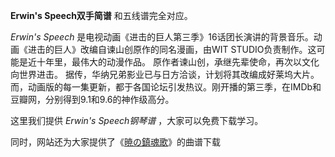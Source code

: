 

**Erwin's Speech双手简谱** 和五线谱完全对应。

_Erwin's Speech_ 是电视动画《进击的巨人第三季》16话团长演讲的背景音乐。动画《进击的巨人》改编自谏山创原作的同名漫画，由WIT
STUDIO负责制作。这可能是近十年里，最伟大的动漫作品。 原作者谏山创，承继先辈使命，再次以文化向世界进击。
据传，华纳兄弟影业已与日方洽谈，计划将其改编成好莱坞大片。
而，动画版的每一集更新，都于各国论坛引发热议。刚开播的第三季，在IMDb和豆瓣网，分别得到9.1和9.6的神作级高分。

这里我们提供 _Erwin's Speech钢琴谱_ ，大家可以免费下载学习。

同时，网站还为大家提供了《[暁の鎮魂歌](Music-9795-暁の鎮魂歌-进击的巨人第三季ED.html "暁の鎮魂歌")》的曲谱下载


